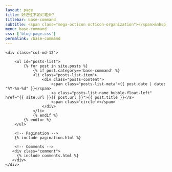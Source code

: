 ```yaml
---
layout: page
title: 好记性不如烂笔头?
titlebar: base-command
subtitle: <span class="mega-octicon octicon-organization"></span>&nbsp;&nbsp; 好记性不如烂笔头？
menu: base-command
css: ['blog-page.css']
permalink: /base-command
---
```


<div class="row">

    <div class="col-md-12">

        <ul id="posts-list">
            {% for post in site.posts %}
                {% if post.category=='base-command' %}
                <li class="posts-list-item">
                    <div class="posts-content">
                        <span class="posts-list-meta">{{ post.date | date: "%Y-%m-%d" }}</span>
                        <a class="posts-list-name bubble-float-left" href="{{ site.url }}{{ post.url }}">{{ post.title }}</a>
                        <span class='circle'></span>
                    </div>
                </li>
                {% endif %}
            {% endfor %}
        </ul> 

        <!-- Pagination -->
        {% include pagination.html %}

        <!-- Comments -->
       <div class="comment">
         {% include comments.html %}
       </div>
    </div>

</div>
<script>
    $(document).ready(function(){

        // Enable bootstrap tooltip
        $("body").tooltip({ selector: '[data-toggle=tooltip]' });

    });
</script>